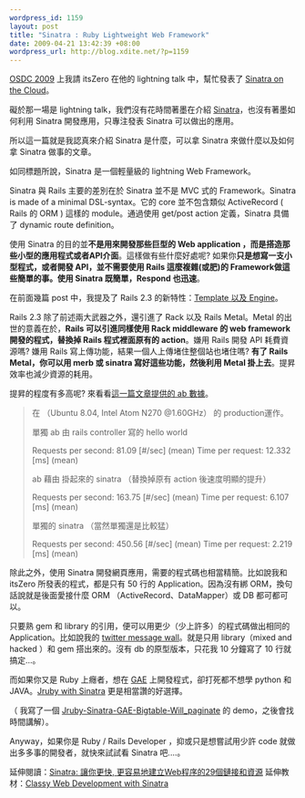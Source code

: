 ```yaml
--- 
wordpress_id: 1159
layout: post
title: "Sinatra : Ruby Lightweight Web Framework"
date: 2009-04-21 13:42:39 +08:00
wordpress_url: http://blog.xdite.net/?p=1159
---
```

<a href="http://osdc.tw">OSDC 2009</a> 上我請 itsZero 在他的 lightning talk 中，幫忙發表了 <a href="http://blog.xdite.net/?p=1152">Sinatra on the Cloud</a>。

礙於那一場是 lightning talk，我們沒有花時間著墨在介紹 <a href="http://www.sinatrarb.com/">Sinatra</a>，也沒有著墨如何利用 Sinatra 開發應用，只專注發表 Sinatra 可以做出的應用。

所以這一篇就是我認真來介紹 Sinatra 是什麼，可以拿 Sinatra 來做什麼以及如何拿 Sinatra 做事的文章。

如同標題所說，Sinatra 是一個輕量級的 lightning Web Framework。

Sinatra 與 Rails 主要的差別在於 Sinatra 並不是 MVC 式的 Framework。Sinatra is made of a minimal  DSL-syntax。它的 core 並不包含類似 ActiveRecord ( Rails 的 ORM ) 這樣的 module。通過使用 get/post action 定義，Sinatra 具備了 dynamic route definition。

使用 Sinatra 的目的並<strong>不是用來開發那些巨型的 Web application ，而是搭造那些小型的應用程式或者API介面</strong>。這樣做有些什麼好處呢? 如果你<strong>只是想寫一支小型程式，或者開發 API，並不需要使用 Rails 這麼複雜(或肥)的 Framework做這些簡單的事。使用 Sinatra 既簡單，Respond 也迅速</strong>。

在前面幾篇 post 中，我提及了 Rails 2.3 的新特性：<a href="http://blog.xdite.net/?p=1133">Template 以及 Engine</a>。

Rails 2.3 除了前述兩大武器之外，還引進了 Rack 以及 Rails Metal。Metal 的出世的意義在於，<strong>Rails 可以引進同樣使用 Rack middleware 的 web framework 開發的程式，替換掉 Rails 程式裡面原有的 action</strong>。嫌用 Rails 開發 API 耗費資源嗎? 嫌用 Rails 寫上傳功能，結果一個人上傳堵住整個站也堵住嗎? <strong>有了 Rails Metal，你可以用 merb 或 sinatra 寫好這些功能，然後利用 Metal 掛上去</strong>。提昇效率也減少資源的耗用。

提昇的程度有多高呢? 來看看<a href="http://www.javaeye.com/topic/349203">這一篇文章提供的 ab 數據</a>。

<blockquote>在 （Ubuntu 8.04, Intel Atom N270 @1.60GHz） 的 production運作。

單獨 ab 由 rails controller 寫的 hello world

Requests per second:    81.09 [#/sec] (mean)
Time per request:       12.332 [ms] (mean) 

ab 藉由 掛起來的 sinatra  （替換掉原有 action 後速度明顯的提升）

Requests per second:    163.75 [#/sec] (mean)
Time per request:       6.107 [ms] (mean) 

單獨的 sinatra （當然單獨還是比較猛）

Requests per second:    450.56 [#/sec] (mean)
Time per request:       2.219 [ms] (mean)

</blockquote>

除此之外，使用 Sinatra 開發網頁應用，需要的程式碼也相當精簡。比如說我和 itsZero 所發表的程式，都是只有 50 行的 Application。因為沒有綁 ORM，換句話說就是後面愛接什麼 ORM （ActiveRecord、DataMapper）或 DB 都可都可以。

只要熟 gem 和 library 的引用，便可以用更少（少上許多）的程式碼做出相同的 Application。比如說我的 <a href="http://github.com/xdite/twitter-message-wall/tree/master">twitter message wall</a>。就是只用 library（mixed and hacked ）和 gem 搭出來的。沒有 db 的原型版本，只花我 10 分鐘寫了 10 行就搞定...。

而如果你又是 Ruby 上癮者，想在 <a href="http://appengine.google.com">GAE</a> 上開發程式，卻打死都不想學 python 和 JAVA。<a href="http://blog.bigcurl.de/2009/04/running-sinatra-apps-on-google.html">Jruby with Sinatra</a> 更是相當讚的好選擇。

（ 我寫了一個 <a href="http://github.com/xdite/twitter-message-wall-gae/tree/master">Jruby-Sinatra-GAE-Bigtable-Will_paginate</a> 的 demo，之後會找時間講解）。

Anyway，如果你是 Ruby / Rails Developer ，抑或只是想嘗試用少許 code 就做出多多事的開發者，就快來試試看 Sinatra 吧....。

延伸閱讀：<a href="http://www.ruby-yee.com/2008/12/28/sinatra-29-links-and-resources-for-a-quicker-easier-way-to-build-webapps">Sinatra: 讓你更快, 更容易地建立Web程序的29個鏈接和資源</a>
延伸教材：<a href="http://www.pragprog.com/screencasts/v-aksinatra/classy-web-development-with-sinatra">Classy Web Development with Sinatra</a>

